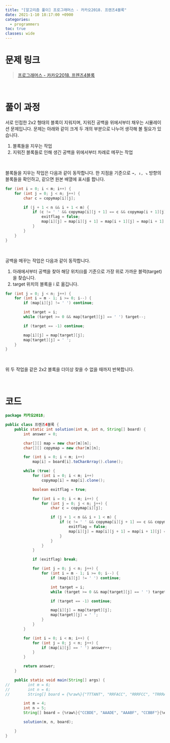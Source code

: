 ```yaml
---
title: "[알고리즘 풀이] 프로그래머스 - 카카오2018. 프렌즈4블록"
date: 2021-1-10 18:17:00 +0900
categories:
  - programmers
toc: true
classes: wide
---
```


# 문제 링크

> [프로그래머스 - 카카오2018. 프렌즈4블록](https://programmers.co.kr/learn/courses/30/lessons/17679)

<br>

# 풀이 과정

서로 인접한 2x2 형태의 블록이 지워지며, 지워진 공백을 위에서부터 채우는 시뮬레이션 문제입니다. 문제는 아래와 같이 크게 두 개의 부분으로 나누어 생각해 볼 필요가 있습니다.

1. 블록들을 지우는 작업
2. 지워진 블록들로 인해 생긴 공백을 위에서부터 차례로 메꾸는 작업

<br>

블록들을 지우는 작업은 다음과 같이 동작합니다. 한 지점을 기준으로 `→, ↓, ↘︎` 방향의 블록들을 확인하고, 같으면 원본 배열에 표시를 합니다.

```java
for (int i = 0; i < m; i++) {
    for (int j = 0; j < n; j++) {
        char c = copymap[i][j];

        if (j + 1 < n && i + 1 < m) {
            if (c != ' ' && copymap[i][j + 1] == c && copymap[i + 1][j] == c && copymap[i + 1][j + 1] == c) {
                exitflag = false;
                map[i][j] = map[i][j + 1] = map[i + 1][j] = map[i + 1][j + 1] = ' ';
            }
        }
    }
}
```

<br>

공백을 메꾸는 작업은 다음과 같이 동작합니다.

1. 아래에서부터 공백을 찾아 해당 위치(i)를 기준으로 가장 위로 가까운 블럭(target)을 찾습니다.
2. target 위치의 블록을 i 로 옮깁니다.

```java
for (int j = 0; j < n; j++) {
    for (int i = m - 1; i >= 0; i--) {
        if (map[i][j] != ' ') continue;

        int target = i;
        while (target >= 0 && map[target][j] == ' ') target--;

        if (target == -1) continue;

        map[i][j] = map[target][j];
        map[target][j] = ' ';
    }
}
```

<br>

위 두 작업을 같은 2x2 블록을 더이상 찾을 수 없을 때까지 반복합니다.

<br>

# 코드

```java
package 카카오2018;

public class 프렌즈4블록 {
    public static int solution(int m, int n, String[] board) {
        int answer = 0;

        char[][] map = new char[m][n];
        char[][] copymap = new char[m][n];

        for (int i = 0; i < m; i++)
            map[i] = board[i].toCharArray().clone();

        while (true) {
            for (int i = 0; i < m; i++)
                copymap[i] = map[i].clone();

            boolean exitflag = true;

            for (int i = 0; i < m; i++) {
                for (int j = 0; j < n; j++) {
                    char c = copymap[i][j];

                    if (j + 1 < n && i + 1 < m) {
                        if (c != ' ' && copymap[i][j + 1] == c && copymap[i + 1][j] == c && copymap[i + 1][j + 1] == c) {
                            exitflag = false;
                            map[i][j] = map[i][j + 1] = map[i + 1][j] = map[i + 1][j + 1] = ' ';
                        }
                    }
                }
            }

            if (exitflag) break;

            for (int j = 0; j < n; j++) {
                for (int i = m - 1; i >= 0; i--) {
                    if (map[i][j] != ' ') continue;

                    int target = i;
                    while (target >= 0 && map[target][j] == ' ') target--;

                    if (target == -1) continue;

                    map[i][j] = map[target][j];
                    map[target][j] = ' ';
                }
            }
        }

        for (int i = 0; i < m; i++) {
            for (int j = 0; j < n; j++) {
                if (map[i][j] == ' ') answer++;
            }
        }

        return answer;
    }

    public static void main(String[] args) {
//        int m = 6;
//        int n = 6;
//        String[] board = {%raw%}{"TTTANT", "RRFACC", "RRRFCC", "TRRRAA", "TTMMMF", "TMMTTJ"}{%endraw%};

        int m = 4;
        int n = 5;
        String[] board = {%raw%}{"CCBDE", "AAADE", "AAABF", "CCBBF"}{%endraw%};

        solution(m, n, board);

    }
}
```